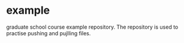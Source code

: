 # example
graduate school course example repository.
The repository is used to practise pushing and pujlling files. 
